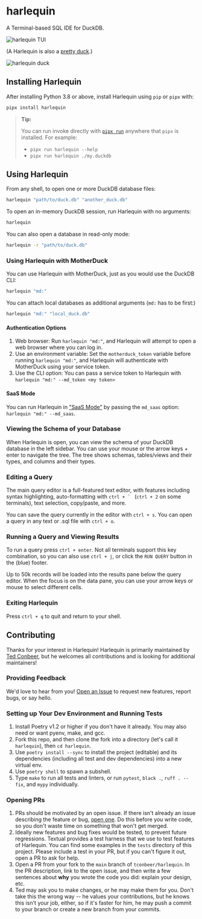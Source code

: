 # harlequin
A Terminal-based SQL IDE for DuckDB.

![harlequin TUI](harlequinv0018.gif)

(A Harlequin is also a [pretty duck](https://en.wikipedia.org/wiki/Harlequin_duck).)

![harlequin duck](harlequin.jpg)

## Installing Harlequin

After installing Python 3.8 or above, install Harlequin using `pip` or `pipx` with:

```bash
pipx install harlequin
```

> **Tip:**
>
> You can run invoke directly with [`pipx run`](https://pypa.github.io/pipx/examples/#pipx-run-examples) anywhere that `pipx` is installed. For example:
> - `pipx run harlequin --help`
> - `pipx run harlequin ./my.duckdb`


## Using Harlequin

From any shell, to open one or more DuckDB database files:

```bash
harlequin "path/to/duck.db" "another_duck.db"
```

To open an in-memory DuckDB session, run Harlequin with no arguments:

```bash
harlequin
```

You can also open a database in read-only mode:

```bash
harlequin -r "path/to/duck.db"
```

### Using Harlequin with MotherDuck

You can use Harlequin with MotherDuck, just as you would use the DuckDB CLI:

```bash
harlequin "md:"
```

You can attach local databases as additional arguments (`md:` has to be first:)

```bash
harlequin "md:" "local_duck.db"
```

#### Authentication Options

1. Web browser: Run `harlequin "md:"`, and Harlequin will attempt to open a web browser where you can log in.
2. Use an environment variable: Set the `motherduck_token` variable before running `harlequin "md:"`, and Harlequin will authenticate with MotherDuck using your service token.
3. Use the CLI option: You can pass a service token to Harlequin with `harlequin "md:" --md_token <my token>`

#### SaaS Mode

You can run Harlequin in ["SaaS Mode"](https://motherduck.com/docs/authenticating-to-motherduck#authentication-using-saas-mode) by passing the `md_saas` option: `harlequin "md:" --md_saas`.

### Viewing the Schema of your Database

When Harlequin is open, you can view the schema of your DuckDB database in the left sidebar. You can use your mouse or the arrow keys + enter to navigate the tree. The tree shows schemas, tables/views and their types, and columns and their types.

### Editing a Query

The main query editor is a full-featured text editor, with features including syntax highlighting, auto-formatting with ``ctrl + ` `` (`ctrl + 2` on some terminals), text selection, copy/paste, and more.

You can save the query currently in the editor with `ctrl + s`. You can open a query in any text or .sql file with `ctrl + o`.

### Running a Query and Viewing Results

To run a query press `ctrl + enter`. Not all terminals support this key combination, so you can also use `ctrl + j`, or click the `RUN QUERY` button in the (blue) footer.

Up to 50k records will be loaded into the results pane below the query editor. When the focus is on the data pane, you can use your arrow keys or mouse to select different cells.

### Exiting Harlequin

Press `ctrl + q` to quit and return to your shell.

## Contributing

Thanks for your interest in Harlequin! Harlequin is primarily maintained by [Ted Conbeer](https://github.com/tconbeer), but he welcomes all contributions and is looking for additional maintainers!

### Providing Feedback

We'd love to hear from you! [Open an Issue](https://github.com/tconbeer/harlequin/issues/new) to request new features, report bugs, or say hello.

### Setting up Your Dev Environment and Running Tests

1. Install Poetry v1.2 or higher if you don't have it already. You may also need or want pyenv, make, and gcc.
1. Fork this repo, and then clone the fork into a directory (let's call it `harlequin`), then `cd harlequin`.
1. Use `poetry install --sync` to install the project (editable) and its dependencies (including all test and dev dependencies) into a new virtual env.
1. Use `poetry shell` to spawn a subshell.
1. Type `make` to run all tests and linters, or run `pytest`, `black .`, `ruff . --fix`, and `mypy` individually.

### Opening PRs

1. PRs should be motivated by an open issue. If there isn't already an issue describing the feature or bug, [open one](https://github.com/tconbeer/harlequin/issues/new). Do this before you write code, so you don't waste time on something that won't get merged.
2. Ideally new features and bug fixes would be tested, to prevent future regressions. Textual provides a test harness that we use to test features of Harlequin. You can find some examples in the `tests` directory of this project. Please include a test in your PR, but if you can't figure it out, open a PR to ask for help.
2. Open a PR from your fork to the `main` branch of `tconbeer/harlequin`. In the PR description, link to the open issue, and then write a few sentences about **why** you wrote the code you did: explain your design, etc.
3. Ted may ask you to make changes, or he may make them for you. Don't take this the wrong way -- he values your contributions, but he knows this isn't your job, either, so if it's faster for him, he may push a commit to your branch or create a new branch from your commits.
